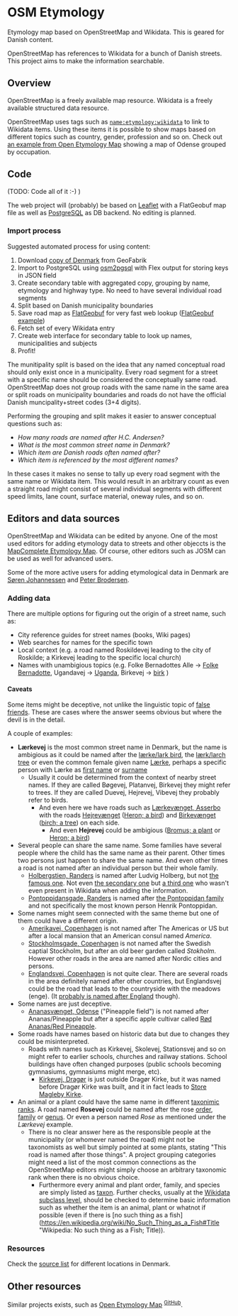 # OSM Etymology
Etymology map based on OpenStreetMap and Wikidata. This is geared for Danish content.

OpenStreetMap has references to Wikidata for a bunch of Danish streets. This project aims to make the information searchable.

## Overview
OpenStreetMap is a freely available map resource. Wikidata is a freely available structured data resource.

OpenStreetMap uses tags such as [`name:etymology:wikidata`](https://wiki.openstreetmap.org/wiki/Key:name:etymology:wikidata`) to link to Wikidata items. Using these items it is possible to show maps based on different topics such as country, gender, profession and so on. Check out [an example from Open Etymology Map](https://etymology.dsantini.it/#10.3907,55.3966,14.8,occupation,pmtiles_all,stamen_toner,etymology) showing a map of Odense grouped by occupation.

## Code
(TODO: Code all of it :-) )

The web project will (probably) be based on [Leaflet](https://leafletjs.com/) with a FlatGeobuf map file as well as [PostgreSQL](https://www.postgresql.org/) as DB backend. No editing is planned.

### Import process
Suggested automated process for using content:

1. Download [copy of Denmark](https://download.geofabrik.de/europe/denmark.html) from GeoFabrik
2. Import to PostgreSQL using [osm2pgsql](https://osm2pgsql.org/doc/manual.html#the-flex-output) with Flex output for storing keys in JSON field
3. Create secondary table with aggregated copy, grouping by name, etymology and highway type. No need to have several individual road segments
4. Split based on Danish municipality boundaries
5. Save road map as [FlatGeobuf](https://flatgeobuf.org/) for very fast web lookup ([FlatGeobuf example](https://flatgeobuf.org/examples/leaflet/filtered.html))
6. Fetch set of every Wikidata entry
7. Create web interface for secondary table to look up names, municipalities and subjects
8. Profit!

The munitipality split is based on the idea that any named conceptual road should only exist once in a municipality. Every road segment for a street with a specific name should be considered the conceptually same road. OpenStreetMap does not group roads with the same name in the same area or split roads on municipality boundaries and roads do not have the official Danish muncipality+street codes (3+4 digits).

Performing the grouping and split makes it easier to answer conceptual questions such as:
* _How many roads are named after H.C. Andersen?_
* _What is the most common street name in Denmark?_
* _Which item are Danish roads often named after?_
* _Which item is referenced by the most different names?_

In these cases it makes no sense to tally up every road segment with the same name or Wikidata item. This would result in an arbitrary count as even a straight road might consist of several individual segments with different speed limits, lane count, surface material, oneway rules, and so on.

## Editors and data sources
OpenStreetMap and Wikidata can be edited by anyone. One of the most used editors for adding etymology data to streets and other objeccts is the [MapComplete Etymology Map](https://mapcomplete.org/etymology?z=16.5&lat=56.148988551988964&lon=10.203088105223515&fs-welcome-message=false). Of course, other editors such as JOSM can be used as well for advanced users.

Some of the more active users for adding etymological data in Denmark are [Søren Johannessen](https://hdyc.neis-one.org/?AE35) and [Peter Brodersen](https://hdyc.neis-one.org/?Peter%20Brodersen).

### Adding data
There are multiple options for figuring out the origin of a street name, such as:
* City reference guides for street names (books, Wiki pages)
* Web searches for names for the specific town
* Local context (e.g. a road named Roskildevej leading to the city of Roskilde; a Kirkevej leading to the specific local church)
* Names with unambigious topics (e.g. Folke Bernadottes Alle → [Folke Bernadotte](https://www.wikidata.org/wiki/Q212163), Ugandavej → [Uganda](https://www.wikidata.org/wiki/Q1036), Birkevej → [birk](https://www.wikidata.org/wiki/Q25243) )

#### Caveats
Some items might be deceptive, not unlike the linguistic topic of [false friends](https://en.wikipedia.org/wiki/False_friend). These are cases where the answer seems obvious but where the devil is in the detail.

A couple of examples:
* **Lærkevej** is the most common street name in Denmark, but the name is ambigious as it could be named after the [lærke/lark bird](https://www.wikidata.org/wiki/Q29858), the [lærk/larch tree](https://www.wikidata.org/wiki/Q25618) or even the common female given name [Lærke](https://www.wikidata.org/wiki/Q1879346), perhaps a specific person with Lærke as [first name](https://www.wikidata.org/wiki/Q454582 "Lærke Møller") or [surname](https://www.wikidata.org/wiki/Q65556414 "Frederikke Lærke")
  * Usually it could be determined from the context of nearby street names. If they are called Bøgevej, Platanvej, Birkevej they might refer to trees. If they are called Duevej, Hejrevej, Vibevej they probably refer to birds.
    * And even here we have roads such as [Lærkevænget, Asserbo](https://www.openstreetmap.org/way/39963793) with the roads [Hejrevænget](https://www.openstreetmap.org/way/39963512) ([Heron; a bird](https://www.wikidata.org/wiki/Q18789)) and [Birkevænget](https://www.openstreetmap.org/way/39963978) ([birch; a tree](https://www.wikidata.org/wiki/Q25243)) on each side.
      * And even **Hejrevej** could be ambigious ([Bromus; a plant](https://www.wikidata.org/wiki/Q147621) or [Heron; a bird](https://www.wikidata.org/wiki/Q18789))
* Several people can share the same name. Some families have several people where the child has the same name as their parent. Other times two persons just happen to share the same name. And even other times a road is not named after an individual person but their whole family.
  * [Holbergstien, Randers](https://www.openstreetmap.org/way/54614119) is named after Ludvig Holberg, but not [the famous one](https://www.wikidata.org/wiki/Q216692). Not even [the secondary one](https://www.wikidata.org/wiki/Q15106952) but [a third one](https://www.wikidata.org/wiki/Q124792455) who wasn't even present in Wikidata when adding the information.
  * [Pontoppidansgade, Randers](https://www.openstreetmap.org/way/856861811) is named after [the Pontoppidan family](https://www.wikidata.org/wiki/Q121301188) and not specifically the most known person Henrik Pontoppidan.
* Some names might seem connected with the same theme but one of them could have a different origin.
  * [Amerikavej, Copenhagen](https://www.openstreetmap.org/way/1881227) is not named after The Americas or US but after a local mansion that an American consul named _America_.
  * [Stockholmsgade, Copenhagen](https://www.openstreetmap.org/way/788241681) is not named after the Swedish captial Stockholm, but after an old beer garden called _Stokholm_. However other roads in the area are named after Nordic cities and persons.
  * [Englandsvej, Copenhagen](https://www.openstreetmap.org/way/161862400) is not quite clear. There are several roads in the area definitely named after other countries, but Englandsvej could be the road that leads to the countryside with the meadows (enge). (It [probably is named after England](http://www.hovedstadshistorie.dk/sundbyvester/englandsvej/) though).
* Some names are just deceptive.
  * [Ananasvænget, Odense](https://www.openstreetmap.org/way/55451768) ("Pineapple field") is not named after Ananas/Pineapple but after a specific apple cultivar called [Rød Ananas/Red Pineapple](https://www.wikidata.org/wiki/Q44275015).
* Some roads have names based on historic data but due to changes they could be misinterpreted.
  * Roads with names such as Kirkevej, Skolevej, Stationsvej and so on might refer to earlier schools, churches and railway stations. School buildings have often changed purposes (public schools becoming gymnasiums, gymnasiums might merge, etc).
    * [Kirkevej, Dragør](https://www.openstreetmap.org/way/237227739) is just outside Dragør Kirke, but it was named before Dragør Kirke was built, and it in fact leads to [Store Magleby Kirke](https://www.wikidata.org/wiki/Q12003400).
* An animal or a plant could have the same name in different [taxonimic ranks](https://en.wikipedia.org/wiki/Taxonomic_rank). A road named **Rosevej** could be named after the rose [order](https://www.wikidata.org/wiki/Q21895 "Rosales"), [family](https://www.wikidata.org/wiki/Q46299 "Rosaceae") or [genus](https://www.wikidata.org/wiki/Q34687 "Rosa"). Or even a person named _Rose_ as mentioned under the _Lærkevej_ example.
  * There is no clear answer here as the responsible people at the municipality (or whomever named the road) might not be taxonomists as well but simply pointed at some plants, stating "This road is named after those things". A project grouping categories might need a list of the most common connections as the OpenStreetMap editors might simply choose an arbitrary taxonomic rank when there is no obvious choice.
    * Furthermore every animal and plant order, family, and species are simply listed as [taxon](https://www.wikidata.org/wiki/Q16521). Further checks, usually at the [Wikidata subclass level](https://www.wikidata.org/wiki/Property:P279 "subclass of"), should be checked to determine basic information such as whether the item is an animal, plant or whatnot if possible (even if there is [no such thing as a fish](https://en.wikipedia.org/wiki/No_Such_Thing_as_a_Fish#Title "Wikipedia: No such thing as a Fish; Title)).

### Resources
Check the [source list](Resources.md) for different locations in Denmark.

## Other resources
Similar projects exists, such as [Open Etymology Map](https://etymology.dsantini.it/) <sup>[GitHub](https://gitlab.com/openetymologymap/open-etymology-map/)</sup>.
